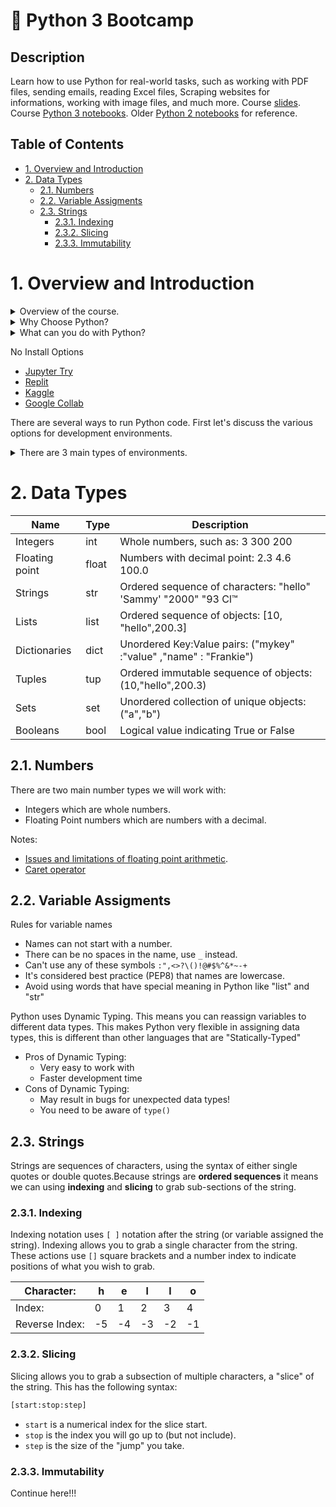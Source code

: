 <!-- omit in toc -->
# 🐍 Python 3 Bootcamp

<!-- omit in toc -->
## Description

Learn how to use Python for real-world tasks, such as working with PDF files, sending emails, reading Excel files, Scraping websites for informations, working with image files, and much more. Course [slides](https://drive.google.com/drive/folders/1CKqOQzst1cGURXGiRVivi2Xsc0n-X8CR?usp=sharing). Course [Python 3 notebooks](https://github.com/Pierian-Data/Complete-Python-3-Bootcamp). Older [Python 2 notebooks](https://github.com/jmportilla/Complete-Python-Bootcamp) for reference.

<!-- omit in toc -->
## Table of Contents

- [1. Overview and Introduction](#1-overview-and-introduction)
- [2. Data Types](#2-data-types)
  - [2.1. Numbers](#21-numbers)
  - [2.2. Variable Assigments](#22-variable-assigments)
  - [2.3. Strings](#23-strings)
    - [2.3.1. Indexing](#231-indexing)
    - [2.3.2. Slicing](#232-slicing)
    - [2.3.3. Immutability](#233-immutability)

# 1. Overview and Introduction

<details>
<summary>Overview of the course.</summary>
- Introduction
  - Python 2 vs Python 3
  - How to approach course
- Python setup
  - Installation
  - Environment selection
  - Jupyter notebook
  - Learning resources
  - Github
- Object and data structure basics
  - Numbers
  - Strings
  - Lists
  - Dictionaries
  - Tuples
  - Files
  - Sets
  - Booleans
- Comparison operators
  - Basic operators
  - Chained comparison operators
- Python Statements
  - If, elif, and else
  - For loops
  - While loops
  - range()
  - List comprehension
- Methods and Functions
  - Methods
  - Functions
  - Lambda expressions
  - Nested statements
  - Scope
- OOP
  - Objects
  - Classes
  - Methods
  - Inheritance
  - Special methods
- Errors and exception handling
  - Errors
  - Exceptions
  - Try
  - Except
  - Finally
- Modules and Packages
  - Creating modules
  - Installing modules
  - Exploring the Python ecosystem
- Built-in Functions
  - map
  - reduce
  - filter
  - zip
  - enumerate
  - all and anz
  - complex
- Decorators in Python
- Python Generators
  - Iteration vs generation
  - Creating generators
- Advanced Bonus Content
  - Advanced Python modules
  - Advanced Python object and data structures
  - Level up your knowledge
</details>

<details>
<summary>Why Choose Python?</summary>
- Designed for clear, logical code that is easy to read and learn.
- Lots of existing libraries and frameworks written in Python allowing users to apply Python to a wide variety of tasks.
- Focuses on optimizing developer time, rather than a computer's processing time.
- Great documentation online.
</details>

<details>
<summary>What can you do with Python?</summary>
- This course first focuses on "base" Python, which consists of the core components of the language and writing scripts and small programs.
- Later we begin to learn about outside libraries and frameworks that greatly expand Python's capabilities.
- Automate simple tasks
  - Searching for files and editing them
  - Scraping information from a website
  - Reading and editing excel files
  - Work with PDFs
  - Automate emails and text messages
  - Fill out forms
- Data Science and Machine Learning
  - Analyze large data files
  - Create visualizations
  - Perform machine learning tasks
  - Create and run predictive algorithms
- Create websites
  - Use web frameworks such as Django and Flask to handle the backend of a website and user data
  - Create interactive dashboards for users
</details>

No Install Options

- [Jupyter Try](https://jupyter.org/try)
- [Replit](https://replit.com/)
- [Kaggle](https://www.kaggle.com/code)
- [Google Collab](https://colab.research.google.com/notebooks/intro.ipynb?utm_source=scs-index#recent=true)

There are several ways to run Python code. First let's discuss the various options for development environments.
<details>
<summary>There are 3 main types of environments.</summary>
- Text Editors (VS Code)
  - General editors for any text file
  - Work with variety of file types
  - Can be customized with plugins and add-ons
  - Keep in mind, most are not designed with only Python in mind.
- Full IDEs (PyCharm, Spyder)
  - Development Environments designed specifically for Python.
  - Larger programs.
  - Only community editions are free.
  - Designed specifically for Python, lots of extra functionality.
- Notebook Environments (Jupyter Notebook)
  - Great for learning.
  - See input and output next to each other.
  - Support in-line markdown notes, visualizations, videos, and more.
  - Special file formats that are not .py
</details>

# 2. Data Types

| Name           | Type  | Description                                                       |
| -------------- | ----- | ----------------------------------------------------------------- |
| Integers       | int   | Whole numbers, such as: 3 300 200                                 |
| Floating point | float | Numbers with decimal point: 2.3 4.6 100.0                         |
| Strings        | str   | Ordered sequence of characters: "hello" 'Sammy' "2000" "93 Cl™    |
| Lists          | list  | Ordered sequence of objects: [10, "hello",200.3]                  |
| Dictionaries   | dict  | Unordered Key:Value pairs: ("mykey" :"value" ,"name" : "Frankie") |
| Tuples         | tup   | Ordered immutable sequence of objects: (10,"hello",200.3)         |
| Sets           | set   | Unordered collection of unique objects: ("a","b")                 |
| Booleans       | bool  | Logical value indicating True or False                            |

## 2.1. Numbers

There are two main number types we will work with:

- Integers which are whole numbers.
- Floating Point numbers which are numbers with a decimal.

Notes:

- [Issues and limitations of floating point arithmetic](https://docs.python.org/2/tutorial/floatingpoint.html).
- [Caret operator](https://stackoverflow.com/questions/2451386/what-does-the-caret-operator-in-python-do)

## 2.2. Variable Assigments

Rules for variable names

- Names can not start with a number.
- There can be no spaces in the name, use `_` instead.
- Can't use any of these symbols `:",<>?\()!@#$%^&*~-+`
- It's considered best practice (PEP8) that names are lowercase.
- Avoid using words that have special meaning in Python like "list" and "str"

Python uses Dynamic Typing. This means you can reassign variables to different data types. This makes Python very flexible in assigning data types, this is different than other languages that are "Statically-Typed"

- Pros of Dynamic Typing:
  - Very easy to work with
  - Faster development time
- Cons of Dynamic Typing:
  - May result in bugs for unexpected data types!
  - You need to be aware of `type()`

## 2.3. Strings

Strings are sequences of characters, using the syntax of either single quotes or double quotes.Because strings are **ordered sequences** it means we can using **indexing** and **slicing** to grab sub-sections of the string.

### 2.3.1. Indexing

Indexing notation uses `[ ]` notation after the string (or variable assigned the string). Indexing allows you to grab a single character from the string. These actions use `[]` square brackets and a number index to indicate positions of what you wish to grab.

| Character:     | h   | e   | l   | l   | o   |
| -------------- | --- | --- | --- | --- | --- |
| Index:         | 0   | 1   | 2   | 3   | 4   |
| Reverse Index: | -5  | -4  | -3  | -2  | -1  |

### 2.3.2. Slicing

Slicing allows you to grab a subsection of multiple characters, a "slice" of the string. This has the following syntax:

```python
[start:stop:step]
```

- `start` is a numerical index for the slice start.
- `stop` is the index you will go up to (but not include).
- `step` is the size of the "jump" you take.

### 2.3.3. Immutability

Continue here!!!